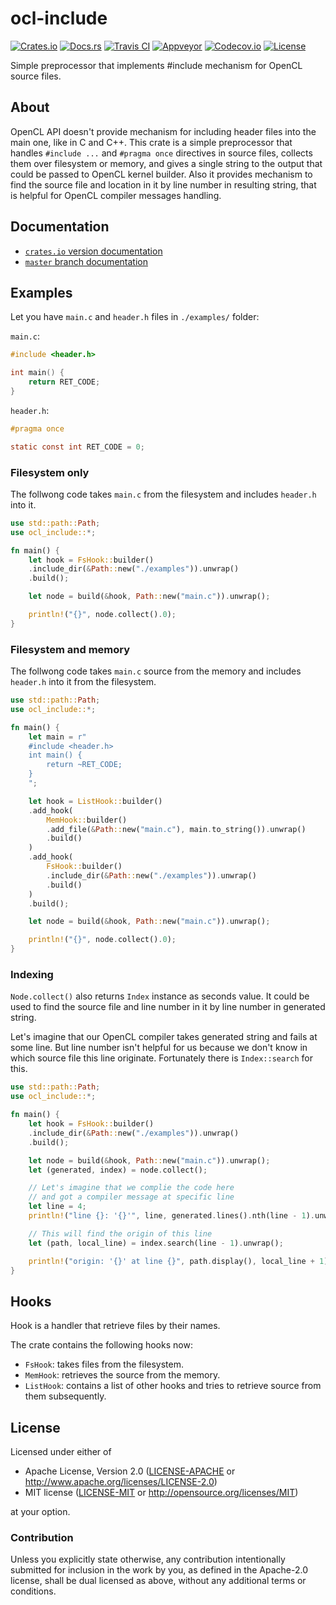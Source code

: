 # ocl-include

[![Crates.io][crates_badge]][crates]
[![Docs.rs][docs_badge]][docs]
[![Travis CI][travis_badge]][travis]
[![Appveyor][appveyor_badge]][appveyor]
[![Codecov.io][codecov_badge]][codecov]
[![License][license_badge]][license]

[crates_badge]: https://img.shields.io/crates/v/ocl-include.svg
[docs_badge]: https://docs.rs/ocl-include/badge.svg
[travis_badge]: https://api.travis-ci.org/nthend/ocl-include.svg
[appveyor_badge]: https://ci.appveyor.com/api/projects/status/github/nthend/ocl-include?branch=master&svg=true
[codecov_badge]: https://codecov.io/gh/nthend/ocl-include/graphs/badge.svg
[license_badge]: https://img.shields.io/crates/l/ocl-include.svg

[crates]: https://crates.io/crates/ocl-include
[docs]: https://docs.rs/ocl-include
[travis]: https://travis-ci.org/nthend/ocl-include
[appveyor]: https://ci.appveyor.com/project/nthend/ocl-include
[codecov]: https://codecov.io/gh/nthend/ocl-include
[license]: #license

Simple preprocessor that implements #include mechanism for OpenCL source files.

## About

OpenCL API doesn't provide mechanism for including header files into the main one, like in C and C++. This crate is a simple preprocessor that handles `#include ...` and `#pragma once` directives in source files, collects them over filesystem or memory, and gives a single string to the output that could be passed to OpenCL kernel builder. Also it provides mechanism to find the source file and location in it by line number in resulting string, that is helpful for OpenCL compiler messages handling.

## Documentation

+ [`crates.io` version documentation](https://docs.rs/ocl-include)
+ [`master` branch documentation](https://nthend.github.io/ocl-include/target/doc/ocl_include/index.html)

## Examples

Let you have `main.c` and `header.h` files in `./examples/` folder:

`main.c`:
```c
#include <header.h>

int main() {
    return RET_CODE;
}
```

`header.h`:
```c
#pragma once

static const int RET_CODE = 0;
```

### Filesystem only

The follwong code takes `main.c` from the filesystem and includes `header.h` into it.

```rust
use std::path::Path;
use ocl_include::*;

fn main() {
    let hook = FsHook::builder()
    .include_dir(&Path::new("./examples")).unwrap()
    .build();

    let node = build(&hook, Path::new("main.c")).unwrap();

    println!("{}", node.collect().0);
}
```

### Filesystem and memory

The follwong code takes `main.c` source from the memory and includes `header.h` into it from the filesystem.

```rust
use std::path::Path;
use ocl_include::*;

fn main() {
    let main = r"
    #include <header.h>
    int main() {
        return ~RET_CODE;
    }
    ";

    let hook = ListHook::builder()
    .add_hook(
        MemHook::builder()
        .add_file(&Path::new("main.c"), main.to_string()).unwrap()
        .build()
    )
    .add_hook(
        FsHook::builder()
        .include_dir(&Path::new("./examples")).unwrap()
        .build()
    )
    .build();

    let node = build(&hook, Path::new("main.c")).unwrap();

    println!("{}", node.collect().0);
}
```

### Indexing

`Node.collect()` also returns `Index` instance as seconds value. It could be used to find the source file and line number in it by line number in generated string.

Let's imagine that our OpenCL compiler takes generated string and fails at some line. But line number isn't helpful for us because we don't know in which source file this line originate. Fortunately there is `Index::search` for this.

```rust
use std::path::Path;
use ocl_include::*;

fn main() {
    let hook = FsHook::builder()
    .include_dir(&Path::new("./examples")).unwrap()
    .build();

    let node = build(&hook, Path::new("main.c")).unwrap();
    let (generated, index) = node.collect();

    // Let's imagine that we complie the code here
    // and got a compiler message at specific line
    let line = 4;
    println!("line {}: '{}'", line, generated.lines().nth(line - 1).unwrap());

    // This will find the origin of this line
    let (path, local_line) = index.search(line - 1).unwrap();

    println!("origin: '{}' at line {}", path.display(), local_line + 1);
}
```

## Hooks

Hook is a handler that retrieve files by their names.

The crate contains the following hooks now: 

+ `FsHook`: takes files from the filesystem.
+ `MemHook`: retrieves the source from the memory.
+ `ListHook`: contains a list of other hooks and tries to retrieve source from them subsequently.

## License

Licensed under either of

 * Apache License, Version 2.0 ([LICENSE-APACHE](LICENSE-APACHE) or http://www.apache.org/licenses/LICENSE-2.0)
 * MIT license ([LICENSE-MIT](LICENSE-MIT) or http://opensource.org/licenses/MIT)

at your option.

### Contribution

Unless you explicitly state otherwise, any contribution intentionally submitted
for inclusion in the work by you, as defined in the Apache-2.0 license, shall be dual licensed as above, without any
additional terms or conditions.
